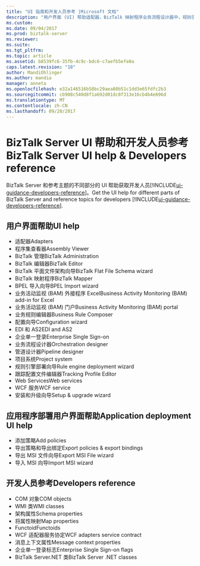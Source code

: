 ```yaml
---
title: "UI 指南和开发人员参考 |Microsoft 文档"
description: "用户界面 (UI) 帮助适配器，BizTalk 映射程序业务流程设计器中，规则引擎部署向导中，Web 服务发布向导，并更在 BizTalk Server"
ms.custom: 
ms.date: 09/04/2017
ms.prod: biztalk-server
ms.reviewer: 
ms.suite: 
ms.tgt_pltfrm: 
ms.topic: article
ms.assetid: b8539fc6-35fb-4c9c-bdc6-c7aefb5efe0a
caps.latest.revision: "18"
author: MandiOhlinger
ms.author: mandia
manager: anneta
ms.openlocfilehash: e32a146516b58bc29aea80b51c1dd3e65fdfc2b3
ms.sourcegitcommit: cb908c540d8f1a692d01dc8f313e16cb4b4e696d
ms.translationtype: MT
ms.contentlocale: zh-CN
ms.lasthandoff: 09/20/2017
---
```

# <a name="biztalk-server-ui-help--developers-reference"></a><span data-ttu-id="12229-103">BizTalk Server UI 帮助和开发人员参考</span><span class="sxs-lookup"><span data-stu-id="12229-103">BizTalk Server UI help & Developers reference</span></span>

<span data-ttu-id="12229-104">BizTalk Server 和参考主题的不同部分的 UI 帮助获取开发人员[!INCLUDE[ui-guidance-developers-reference](../includes/ui-guidance-developers-reference.md)]。</span><span class="sxs-lookup"><span data-stu-id="12229-104">Get the UI help for different parts of BizTalk Server and reference topics for developers [!INCLUDE[ui-guidance-developers-reference](../includes/ui-guidance-developers-reference.md)].</span></span> 

## <a name="ui-help"></a><span data-ttu-id="12229-105">用户界面帮助</span><span class="sxs-lookup"><span data-stu-id="12229-105">UI help</span></span>

* <span data-ttu-id="12229-106">适配器</span><span class="sxs-lookup"><span data-stu-id="12229-106">Adapters</span></span>
* <span data-ttu-id="12229-107">程序集查看器</span><span class="sxs-lookup"><span data-stu-id="12229-107">Assembly Viewer</span></span>
* <span data-ttu-id="12229-108">BizTalk 管理</span><span class="sxs-lookup"><span data-stu-id="12229-108">BizTalk Administration</span></span>
* <span data-ttu-id="12229-109">BizTalk 编辑器</span><span class="sxs-lookup"><span data-stu-id="12229-109">BizTalk Editor</span></span>
* <span data-ttu-id="12229-110">BizTalk 平面文件架构向导</span><span class="sxs-lookup"><span data-stu-id="12229-110">BizTalk Flat File Schema wizard</span></span>
* <span data-ttu-id="12229-111">BizTalk 映射程序</span><span class="sxs-lookup"><span data-stu-id="12229-111">BizTalk Mapper</span></span>
* <span data-ttu-id="12229-112">BPEL 导入向导</span><span class="sxs-lookup"><span data-stu-id="12229-112">BPEL Import wizard</span></span>
* <span data-ttu-id="12229-113">业务活动监视 (BAM) 外接程序 Excel</span><span class="sxs-lookup"><span data-stu-id="12229-113">Business Activity Monitoring (BAM) add-in for Excel</span></span>
* <span data-ttu-id="12229-114">业务活动监视 (BAM) 门户</span><span class="sxs-lookup"><span data-stu-id="12229-114">Business Activity Monitoring (BAM) portal</span></span>
* <span data-ttu-id="12229-115">业务规则编辑器</span><span class="sxs-lookup"><span data-stu-id="12229-115">Business Rule Composer</span></span>
* <span data-ttu-id="12229-116">配置向导</span><span class="sxs-lookup"><span data-stu-id="12229-116">Configuration wizard</span></span>
* <span data-ttu-id="12229-117">EDI 和 AS2</span><span class="sxs-lookup"><span data-stu-id="12229-117">EDI and AS2</span></span>
* <span data-ttu-id="12229-118">企业单一登录</span><span class="sxs-lookup"><span data-stu-id="12229-118">Enterprise Single Sign-on</span></span>
* <span data-ttu-id="12229-119">业务流程设计器</span><span class="sxs-lookup"><span data-stu-id="12229-119">Orchestration designer</span></span>
* <span data-ttu-id="12229-120">管道设计器</span><span class="sxs-lookup"><span data-stu-id="12229-120">Pipeline designer</span></span>
* <span data-ttu-id="12229-121">项目系统</span><span class="sxs-lookup"><span data-stu-id="12229-121">Project system</span></span>
* <span data-ttu-id="12229-122">规则引擎部署向导</span><span class="sxs-lookup"><span data-stu-id="12229-122">Rule engine deployment wizard</span></span>
* <span data-ttu-id="12229-123">跟踪配置文件编辑器</span><span class="sxs-lookup"><span data-stu-id="12229-123">Tracking Profile Editor</span></span>
* <span data-ttu-id="12229-124">Web Services</span><span class="sxs-lookup"><span data-stu-id="12229-124">Web services</span></span>
* <span data-ttu-id="12229-125">WCF 服务</span><span class="sxs-lookup"><span data-stu-id="12229-125">WCF service</span></span>
* <span data-ttu-id="12229-126">安装和升级向导</span><span class="sxs-lookup"><span data-stu-id="12229-126">Setup & upgrade wizard</span></span>

## <a name="application-deployment-ui-help"></a><span data-ttu-id="12229-127">应用程序部署用户界面帮助</span><span class="sxs-lookup"><span data-stu-id="12229-127">Application deployment UI help</span></span>

* <span data-ttu-id="12229-128">添加策略</span><span class="sxs-lookup"><span data-stu-id="12229-128">Add policies</span></span>
* <span data-ttu-id="12229-129">导出策略和导出绑定</span><span class="sxs-lookup"><span data-stu-id="12229-129">Export policies & export bindings</span></span>
* <span data-ttu-id="12229-130">导出 MSI 文件向导</span><span class="sxs-lookup"><span data-stu-id="12229-130">Export MSI File wizard</span></span>
* <span data-ttu-id="12229-131">导入 MSI 向导</span><span class="sxs-lookup"><span data-stu-id="12229-131">Import MSI wizard</span></span>


## <a name="developers-reference"></a><span data-ttu-id="12229-132">开发人员参考</span><span class="sxs-lookup"><span data-stu-id="12229-132">Developers reference</span></span>
  
* <span data-ttu-id="12229-133">COM 对象</span><span class="sxs-lookup"><span data-stu-id="12229-133">COM objects</span></span>
* <span data-ttu-id="12229-134">WMI 类</span><span class="sxs-lookup"><span data-stu-id="12229-134">WMI classes</span></span>
* <span data-ttu-id="12229-135">架构属性</span><span class="sxs-lookup"><span data-stu-id="12229-135">Schema properties</span></span>
* <span data-ttu-id="12229-136">将属性映射</span><span class="sxs-lookup"><span data-stu-id="12229-136">Map properties</span></span>
* <span data-ttu-id="12229-137">Functoid</span><span class="sxs-lookup"><span data-stu-id="12229-137">Functoids</span></span>
* <span data-ttu-id="12229-138">WCF 适配器服务协定</span><span class="sxs-lookup"><span data-stu-id="12229-138">WCF adapters service contract</span></span> 
* <span data-ttu-id="12229-139">消息上下文属性</span><span class="sxs-lookup"><span data-stu-id="12229-139">Message context properties</span></span>
* <span data-ttu-id="12229-140">企业单一登录标志</span><span class="sxs-lookup"><span data-stu-id="12229-140">Enterprise Single Sign-on flags</span></span>
* <span data-ttu-id="12229-141">BizTalk Server.NET 类</span><span class="sxs-lookup"><span data-stu-id="12229-141">BizTalk Server .NET classes</span></span>